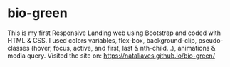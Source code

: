 # bio-green
This is my first Responsive Landing web using Bootstrap and coded with HTML & CSS. I used colors variables, flex-box, background-clip, pseudo-classes (hover, focus, active, and first, last & nth-child...), animations & media query.
Visited the site on:
https://nataliaves.github.io/bio-green/
